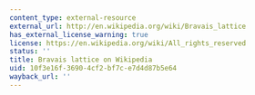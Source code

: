 ```yaml
---
content_type: external-resource
external_url: http://en.wikipedia.org/wiki/Bravais_lattice
has_external_license_warning: true
license: https://en.wikipedia.org/wiki/All_rights_reserved
status: ''
title: Bravais lattice on Wikipedia
uid: 10f3e16f-3690-4cf2-bf7c-e7d4d87b5e64
wayback_url: ''
---
```

